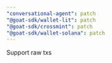 ```yaml
---
"conversational-agent": patch
"@goat-sdk/wallet-lit": patch
"@goat-sdk/crossmint": patch
"@goat-sdk/wallet-solana": patch
---
```


Support raw txs
